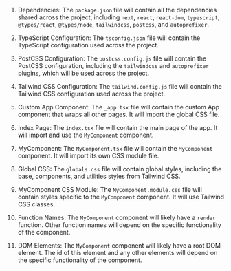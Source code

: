 1. Dependencies: The `package.json` file will contain all the dependencies shared across the project, including `next`, `react`, `react-dom`, `typescript`, `@types/react`, `@types/node`, `tailwindcss`, `postcss`, and `autoprefixer`.

2. TypeScript Configuration: The `tsconfig.json` file will contain the TypeScript configuration used across the project.

3. PostCSS Configuration: The `postcss.config.js` file will contain the PostCSS configuration, including the `tailwindcss` and `autoprefixer` plugins, which will be used across the project.

4. Tailwind CSS Configuration: The `tailwind.config.js` file will contain the Tailwind CSS configuration used across the project.

5. Custom App Component: The `_app.tsx` file will contain the custom App component that wraps all other pages. It will import the global CSS file.

6. Index Page: The `index.tsx` file will contain the main page of the app. It will import and use the `MyComponent` component.

7. MyComponent: The `MyComponent.tsx` file will contain the `MyComponent` component. It will import its own CSS module file.

8. Global CSS: The `globals.css` file will contain global styles, including the base, components, and utilities styles from Tailwind CSS.

9. MyComponent CSS Module: The `MyComponent.module.css` file will contain styles specific to the `MyComponent` component. It will use Tailwind CSS classes.

10. Function Names: The `MyComponent` component will likely have a `render` function. Other function names will depend on the specific functionality of the component.

11. DOM Elements: The `MyComponent` component will likely have a root DOM element. The id of this element and any other elements will depend on the specific functionality of the component.